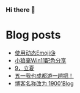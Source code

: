 ### Hi there 👋

<!--
**rebron1900/rebron1900** is a ✨ _special_ ✨ repository because its `README.md` (this file) appears on your GitHub profile.

Here are some ideas to get you started:

- 🔭 I’m currently working on ...
- 🌱 I’m currently learning ...
- 👯 I’m looking to collaborate on ...
- 🤔 I’m looking for help with ...
- 💬 Ask me about ...
- 📫 How to reach me: ...
- 😄 Pronouns: ...
- ⚡ Fun fact: ...
-->



# Blog posts
<!-- BLOG-POST-LIST:START -->
- [使用动态Emoji😘](https://1900.live/shi-yong-dong-tai-emoji/)
- [小狼毫Win11配色分享](https://1900.live/untitled-5/)
- [9，立夏](https://1900.live/9-li-xia/)
- [五一我也成都游一趟把！](https://1900.live/wo-ye-cheng-du-you-yi-tang-ba/)
- [博客名称改为 1900&#39;Blog](https://1900.live/bo-ke-ming-cheng-gai-wei-1900blog/)
<!-- BLOG-POST-LIST:END -->
